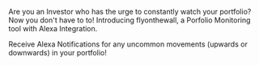 Are you an Investor who has the urge to constantly watch your portfolio? 
Now you don't have to to! Introducing flyonthewall, a Porfolio Monitoring tool with Alexa Integration.

Receive Alexa Notifications for any uncommon movements (upwards or downwards) in your portfolio!
